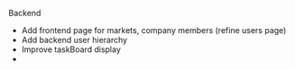 Backend
- Add frontend page for markets, company members (refine users page)
- Add backend user hierarchy
- Improve taskBoard display
- 
